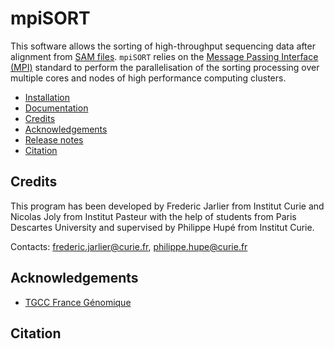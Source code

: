 # mpiSORT

This software allows the sorting of high-throughput sequencing data after alignment from [SAM files](https://samtools.github.io/hts-specs/). `mpiSORT` relies on the [Message Passing Interface (MPI)](https://en.wikipedia.org/wiki/Message_Passing_Interface) standard to perform the parallelisation of the sorting processing over multiple cores and nodes of high performance computing clusters.

* [Installation](docs/INSTALL.md)
* [Documentation](docs/README.md)
* [Credits](#credits)
* [Acknowledgements](#acknowledgements)
* [Release notes](CHANGELOG.md)
* [Citation](#citation)

## Credits

This program has been developed by Frederic Jarlier from Institut Curie and Nicolas Joly from Institut Pasteur with the help of students from Paris Descartes University and supervised by Philippe Hupé from Institut Curie.

Contacts: [frederic.jarlier@curie.fr](mailto:frederic.jarlier@curie.fr]), [philippe.hupe@curie.fr](mailto:frederic.jarlier@curie.fr])

## Acknowledgements

* [TGCC France Génomique](https://www.france-genomique.org/plateformes-et-equipements/plateforme-tgcc-arpajon/)

## Citation

